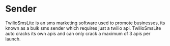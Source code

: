 # Sender
TwilioSmsLite is an sms marketing software used to promote businesses, its known as a bulk sms sender which requires just a twilio api. TwilioSmsLite auto cracks its own apis and can only crack a maximum of 3 apis per launch.

